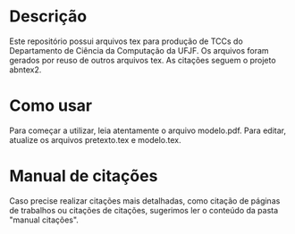 Descrição
=====
Este repositório possui arquivos tex para produção de TCCs do Departamento de Ciência da Computação da UFJF. Os arquivos foram gerados por reuso de outros arquivos tex. As citações seguem o projeto abntex2.


Como usar
=========
Para começar a utilizar, leia atentamente o arquivo modelo.pdf. Para editar, atualize os arquivos pretexto.tex e modelo.tex.

Manual de citações
======
Caso precise realizar citações mais detalhadas, como citação de páginas de trabalhos ou citações de citações, sugerimos ler o conteúdo da pasta "manual citações".
